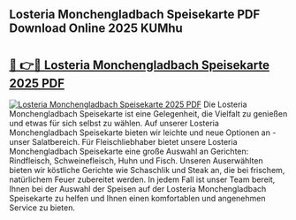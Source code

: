 ## Losteria Monchengladbach Speisekarte PDF Download Online 2025 KUMhu

# <h2><a href="http://gc8oyu.nevu.top/?p=Losteria+Monchengladbach+Speisekarte">🔗 👉🔴 Losteria Monchengladbach Speisekarte 2025 PDF</a></h2>

[![Losteria Monchengladbach Speisekarte 2025 PDF](https://i.imgur.com/dBaPXMq.png)](http://gc8oyu.nevu.top/?p=Losteria+Monchengladbach+Speisekarte)
Die Losteria Monchengladbach Speisekarte ist eine Gelegenheit, die Vielfalt zu genießen und etwas für sich selbst zu wählen. Auf unserer Losteria Monchengladbach Speisekarte bieten wir leichte und neue Optionen an - unser Salatbereich. Für Fleischliebhaber bietet unsere Losteria Monchengladbach Speisekarte eine große Auswahl an Gerichten: Rindfleisch, Schweinefleisch, Huhn und Fisch. Unseren Auserwählten bieten wir köstliche Gerichte wie Schaschlik und Steak an, die bei frischem, natürlichem Feuer zubereitet werden. In jedem Fall ist unser Team bereit, Ihnen bei der Auswahl der Speisen auf der Losteria Monchengladbach Speisekarte zu helfen und Ihnen einen komfortablen und angenehmen Service zu bieten.
